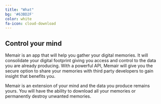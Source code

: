 ```yaml
---
title: "What"
bg: '#63BD2F'
color: white
fa-icon: cloud-download
---
```


## Control your mind

Memair is an app that will help you gather your digital memories. It will consolidate your digital footprint giving you access and control to the data you are already producing. With a powerful API, Memair will give you the secure option to share your memories with third party developers to gain insight that benefits you.

Memair is an extension of your mind and the data you produce remains yours. You will have the ability to download all your memories or permanently destroy unwanted memories.
